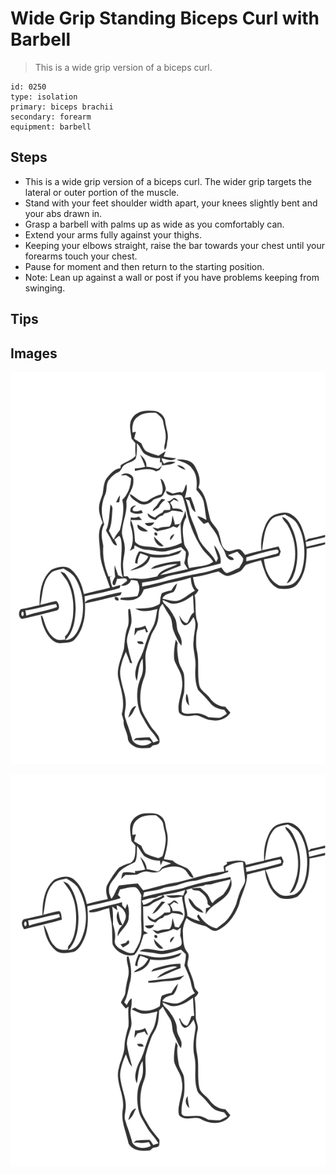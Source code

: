 # Wide Grip Standing Biceps Curl with Barbell

> This is a wide grip version of a biceps curl.

``` 
id: 0250 
type: isolation 
primary: biceps brachii 
secondary: forearm 
equipment: barbell 
``` 


## Steps


 - This is a wide grip version of a biceps curl. The wider grip targets the lateral or outer portion of the muscle.
 - Stand with your feet shoulder width apart, your knees slightly bent and your abs drawn in.
 - Grasp a barbell with palms up as wide as you comfortably can.
 - Extend your arms fully against your thighs.
 - Keeping your elbows straight, raise the bar towards your chest until your forearms touch your chest.
 - Pause for moment and then return to the starting position.
 - Note: Lean up against a wall or post if you have problems keeping from swinging.

## Tips



## Images

![](./../svg/0250-relaxation.svg "")

![](./../svg/0250-tension.svg "")

